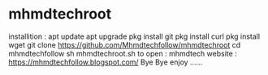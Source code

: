 # mhmdtechroot
installition :
apt update
apt upgrade
pkg install git
pkg install curl
pkg install wget
git clone https://github.com/Mhmdtechfollow/mhmdtechroot
cd mhmdtechfollow
sh mhmdtechroot.sh
to open : 
mhmdtech
website : https://mhmdtechfollow.blogspot.com/
Bye Bye enjoy ......

